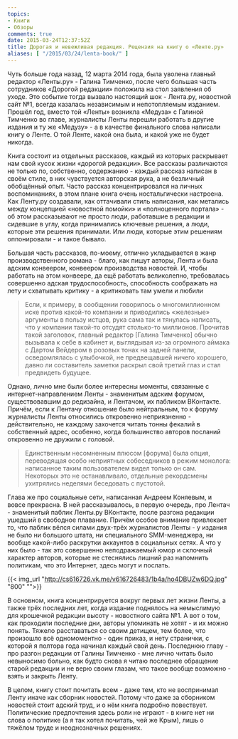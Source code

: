 ```yaml
---
topics:
- Книги
- Обзоры
comments: true
date: 2015-03-24T12:37:52Z
title: Дорогая и невежливая редакция. Рецензия на книгу о «Ленте.ру»
aliases: [ "/2015/03/24/lenta-book/" ]
---
```


Чуть больше года назад, 12 марта 2014 года, была уволена главный редактор «Ленты.ру» - Галина Тимченко, после чего большая часть сотрудников «Дорогой редакции» положила на стол заявления об уходе. Это событие тогда вызвало настоящий шок - Лента.ру, новостной сайт №1, всегда казалась независимым и непотопляемым изданием. Прошёл год, вместо той «Ленты» возникла «Медуза» с Галиной Тимченко во главе, журналисты Ленты перешли работать в другие издания и ту же «Медузу» - а в качестве финального слова написали книгу о Ленте. О той Ленте, какой она была, и какой уже не будет никогда.

<!--more-->

Книга состоит из отдельных рассказов, каждый из которых раскрывает нам свой кусок жизни «дорогой редакции». Все рассказы различаются не только по, собственно, содержанию - каждый рассказ написан в своём стиле, в них чувствуется авторская рука, а не безличный обобщённый опыт. Часто рассказ концентрировался на личных воспоминаниях, в этом плане книга очень ностальгически настроена. Как Ленту.ру создавали, как оттачивали стиль написания, как метались между концепцией «новостной помойки» и «полноценного портала» - об этом рассказывают не просто люди, работавшие в редакции и сидевшие в углу, когда принимались ключевые решения, а люди, которые эти решения принимали. Или люди, которые этим решениям оппонировали - и такое бывало.

Большая часть рассказов, по-моему, отлично укладывается в жанр производственного романа - благо, как пишут авторы, Лента и была адским конвеером, конвеером производства новостей. И, чтобы работать на этом конвеере, да ещё работать великолепно, требовалась совершенно адская трудоспособность, способность соображать на лету и схватывать критику - а критиковать там умели и любили

> Если, к примеру, в сообщении говорилось о многомиллионном иске против какой-то компании и приводились «железные» аргументы в пользу истцов, рука сама так и тянулась написать, что у компании такой-то отсудят столько-то миллионов. Прочитав такой заголовок, главный редактор [Галина Тимченко] обычно вызывала к себе в кабинет и, выглядывая из-за огромного аймака с Дартом Вейдером в розовых тонах на задней панели, осведомлялась с улыбочкой, не предвещавшей ничего хорошего, давно ли составитель заметки раскрыл свой третий глаз и стал предвидеть будущее.

Однако, лично мне были более интересны моменты, связанные с интернет-направлением Ленты - знаменитым адским форумом, существовавшим до редизайна, и Лентачом, их пабликом ВКонтакте. Причём, если к Лентачу отношение было нейтральным, то к форуму журналисты Ленты относились откровенно неприязненно - действительно, не каждому захочется читать тонны фекалий в собственный адрес, особенно, когда большинство авторов посланий откровенно не дружили с головой.

>Единственным несомненным плюсом [форума] была опция, переводящая особо неприятных собеседников в режим монолога: написанное таким пользователем видел только он сам. Некоторых это не останавливало, отдельные рекордсмены ухитрялись неделями беседовать с пустотой.

Глава же про социальные сети, написанная Андреем Коняевым, и вовсе прекрасна. В ней рассказывалось, в первую очередь, про Лентач - знаменитый паблик Ленты.ру ВКонтакте, после разгона редакции ушедший в свободное плавание. Причём особое внимание привлекает то, что паблик вёлся силами двух-трёх журналистов Ленты - у издания не было ни большого штата, ни специального SMM-менеджера, ни вообще какой-либо раскрутки аккаунтов в социальных сетях. А что у них было - так это совершенно неподражаемый юмор и склочный характер авторов, которые не стеснялись лишний раз напомнить политикам, что это Интернет, здесь могут и послать.

{{< img_url "http://cs616726.vk.me/v616726483/1b4a/ho4DBUZw6DQ.jpg" "800" "">}}

В основном, книга концентрируется вокруг первых лет жизни Ленты, а также трёх последних лет, когда издание поднялось на немыслимую для крошечной редакции высоту - новостного сайта №1. А вот о том, как проходили последние дни, авторы упоминать не хотят - и их можно понять. Тяжело расставаться со своим детищем, тем более, что произошло всё одномоментно - один приказ, и нету странички, с которой я полтора года начинал каждый свой день. Последнюю главу - про разгон редакции от Галины Тимченко - мне лично читать было невыносимо больно, как будто снова я читаю последнее обращение старой редакции и не верю своим глазам, что такое вообще возможно - взять и закрыть Ленту.

В целом, книгу стоит почитать всем - даже тем, кто не воспринимал Ленту иначе как сборник новостей. Потому что даже за сборником новостей стоит адский труд, и о нём книга подробно повествует. Политические предпочтения здесь роли не играют - в книге нет ни слова о политике (а я так хотел почитать, чей же Крым), лишь о тяжёлом труде и неоднозначных решениях.
